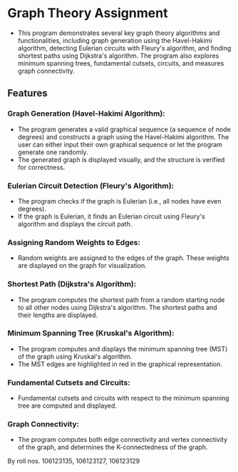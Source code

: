 # Graph Theory Assignment
* This program demonstrates several key graph theory algorithms and functionalities, including graph generation using the Havel-Hakimi algorithm, detecting Eulerian circuits with Fleury's algorithm, and finding shortest paths using Dijkstra's algorithm. The program also explores minimum spanning trees, fundamental cutsets, circuits, and measures graph connectivity.

## Features

### Graph Generation (Havel-Hakimi Algorithm):
* The program generates a valid graphical sequence (a sequence of node degrees) and constructs a graph using the Havel-Hakimi algorithm. The user can either input their own graphical sequence or let the program generate one randomly.
* The generated graph is displayed visually, and the structure is verified for correctness.

### Eulerian Circuit Detection (Fleury's Algorithm):
* The program checks if the graph is Eulerian (i.e., all nodes have even degrees).
* If the graph is Eulerian, it finds an Eulerian circuit using Fleury's algorithm and displays the circuit path.

### Assigning Random Weights to Edges:
* Random weights are assigned to the edges of the graph. These weights are displayed on the graph for visualization.

### Shortest Path (Dijkstra's Algorithm):
* The program computes the shortest path from a random starting node to all other nodes using Dijkstra's algorithm. The shortest paths and their lengths are displayed.

### Minimum Spanning Tree (Kruskal's Algorithm):
* The program computes and displays the minimum spanning tree (MST) of the graph using Kruskal's algorithm.
* The MST edges are highlighted in red in the graphical representation.

### Fundamental Cutsets and Circuits:
* Fundamental cutsets and circuits with respect to the minimum spanning tree are computed and displayed.

### Graph Connectivity:
* The program computes both edge connectivity and vertex connectivity of the graph, and determines the K-connectedness of the graph.

By roll nos. 106123135, 106123127, 106123129
